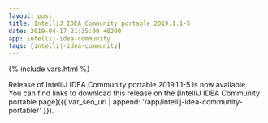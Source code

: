 ```yaml
---
layout: post
title: IntelliJ IDEA Community portable 2019.1.1-5
date: 2019-04-17 21:35:00 +0200
app: intellij-idea-community
tags: [intellij-idea-community]
---
```

{% include vars.html %}

Release of IntelliJ IDEA Community portable 2019.1.1-5 is now available.<br />
You can find links to download this release on the [IntelliJ IDEA Community portable page]({{ var_seo_url | append: '/app/intellij-idea-community-portable/' }}).
